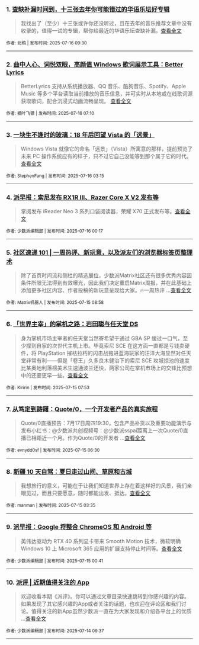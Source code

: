 ### 1. [查缺补漏时间到，十三张去年你可能错过的华语乐坛好专辑](https://sspai.com/post/101091)

> 我找出了（至少）十三张或许你还没听过，且在去年的音乐推荐文章中没有收录的，值得一试的专辑，帮你给最近的华语乐坛查缺补漏。[查看全文](https://sspai.com/post/101091) 

<sub>作者: 北鸮 | 发布时间: 2025-07-16 09:30</sub>

---


### 2. [曲中人心、词悦双眼，高颜值 Windows 歌词展示工具：Better Lyrics](https://sspai.com/post/101028)

> BetterLyrics 支持从系统播放器、QQ 音乐、酷狗音乐、Spotify、Apple Music 等多个平台读取当前播放的音乐信息，并可实时从本地或在线歌词源获取歌词，配合沉浸式动画流畅呈现。 [查看全文](https://sspai.com/post/101028) 

<sub>作者: 摘叶飞镖 | 发布时间: 2025-07-16 07:10</sub>

---


### 3. [一块生不逢时的玻璃：18 年后回望 Vista 的「远景」](https://sspai.com/post/100978)

> Windows Vista 就像它的命名「远景」（Vista）所寓意的那样，提前预览了未来 PC 操作系统应有的样子，只不过它自己没能等到那个属于它的时代。[查看全文](https://sspai.com/post/100978) 

<sub>作者: StephenFang | 发布时间: 2025-07-16 03:15</sub>

---


### 4. [派早报：索尼发布 RX1R III、Razer Core X V2 发布等](https://sspai.com/post/101077)

> 掌阅发布 iReader Neo 3 系列口袋阅读器，荣耀 X70 正式发布等。[查看全文](https://sspai.com/post/101077) 

<sub>作者: 少数派编辑部 | 发布时间: 2025-07-16 00:17</sub>

---


### 5. [社区速递 101 | 一周热评、新玩意，以及派友们的浏览器标签页整理术](https://sspai.com/post/101052)

> 除了首页时间流和侧栏的精选展位，少数派Matrix社区还有很多优秀内容因条件所限无法得到有效曝光，因此我们决定重启Matrix周报，并在此基础上添加更多社区内容、作者投稿的新玩意呈现给大家。🔥一周热评 ...[查看全文](https://sspai.com/post/101052) 

<sub>作者: Matrix机器人 | 发布时间: 2025-07-15 08:58</sub>

---


### 6. [「世界主宰」的掌机之路：岩田聪与任天堂 DS](https://sspai.com/post/71848)

> 身为掌机市场主宰者的任天堂当然寄希望于通过 GBA SP 缓过一口气，至少撑到自家的次世代主机上市。毕竟索尼 SCE 在这方面一直都是亏钱卖硬件，将 PlayStation 摧枯拉朽的闪击战拖进蓝海玩家的汪洋大海显然对任天堂非常有利——但是「卷王」久多良木健治下的索尼 SCE 攻城掠池的速度比某奥地利落榜美术生速通波兰还快，两家公司在掌机市场上的交锋比预想中的还要更早一些。[查看全文](https://sspai.com/post/71848) 

<sub>作者: Kiririn | 发布时间: 2025-07-15 07:53</sub>

---


### 7. [从笃定到踌躇：Quote/0，一个开发者产品的真实旅程](https://sspai.com/post/101033)

> Quote/0直播预告：7月17日周四19:30，包含产品补货以及重要功能演示与发布小红书：@少数派共创视频号：@少数派sspai距离上一次Quote/0直播已相距近一个月。作为Quote/0的开发者 ...[查看全文](https://sspai.com/post/101033) 

<sub>作者: evnydd0sf | 发布时间: 2025-07-15 06:30</sub>

---


### 8. [新疆 10 天自驾：夏日走过山间、草原和古城](https://sspai.com/post/101001)

> 我想旅行的意义，可能在于让我们知道世界上存在着这样好的风景，我们亲眼见过，而且只要愿意，随时都能出发、抵达。[查看全文](https://sspai.com/post/101001) 

<sub>作者: manman | 发布时间: 2025-07-15 03:35</sub>

---


### 9. [派早报：Google 将整合 ChromeOS 和 Android 等](https://sspai.com/post/101036)

> 英伟达驱动为 RTX 40 系列显卡带来 Smooth Motion 技术，微软明确 Windows 10 上 Microsoft 365 应用的扩展支持停止时间等。[查看全文](https://sspai.com/post/101036) 

<sub>作者: 少数派编辑部 | 发布时间: 2025-07-15 00:41</sub>

---


### 10. [派评 | 近期值得关注的 App](https://sspai.com/post/101017)

> 欢迎收看本期《派评》。你可以通过文章目录快速跳转到你感兴趣的内容。如果发现了其它感兴趣的App或者关注的话题，也欢迎在评论区和我们讨论。值得关注的新App虽然少数派一直在为大家发现和介绍各平台上的优质 ...[查看全文](https://sspai.com/post/101017) 

<sub>作者: 少数派编辑部 | 发布时间: 2025-07-14 09:37</sub>

---

